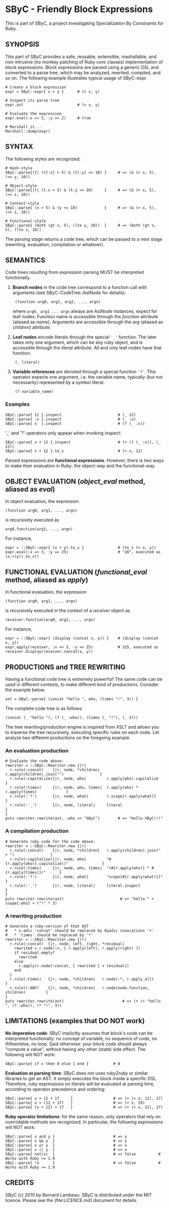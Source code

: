 # SByC - Friendly Block Expressions

This is part of SByC, a project investigating Specialization By Constraints for Ruby.

## SYNOPSIS

This part of SByC provides a safe, reusable, extensible, mashallable, and non-intrusive (no monkey patching of Ruby core classes) implementation of block expressions. Block expressions are parsed using a generic DSL and converted to a parse tree, which may be analyzed, rewrited, compiled, and so on. The following example illustrates typical usage of SByC::expr.

    # Create a block expression
    expr = SByC::expr{ x > y }      # (> x, y)
    
    # Inspect its parse tree
    expr.ast                        # (> x, y)
    
    # Evaluate the expression
    expr.eval(:x => 5, :y => 2)     # true
    
    # Marshall it...
    Marshall::dump(expr)

## SYNTAX 

The following styles are recognized:

    # Hash-style
    SByC::parse{|t| (t[:x] > 5) & (t[:y] <= 10) }     # => (& (> x, 5), (<= y, 10))

    # Object-style
    SByC::parse{|t| (t.x > 5) & (t.y <= 10)     }     # => (& (> x, 5), (<= z, 10))

    # Context-style
    SByC::parse{ (x > 5) & (y <= 10)            }     # => (& (> x, 5), (<= z, 10))

    # Functional-style
    SByC::parse{ (both (gt x, 5), (lte y, 10))  }     # => (both (gt x, 5), (lte z, 10))

The parsing stage returns a code tree, which can be passed to a next stage (rewriting, evaluation, compilation or whatever). 

## SEMANTICS

Code trees resulting from expression parsing MUST be interpreted functionally. 

1. **Branch nodes** in the code tree correspond to a function call with arguments (see SByC::CodeTree::AstNode for details):

        (function arg0, arg1, arg2, ..., argn)

    where <code>arg0, arg1 ... argn</code> always are AstNode instances, expect for leaf nodes. Function name is accessible through the  _function_ attribute (aliased as _name_). Arguments are accessible through the _arg_ (aliased as _children_) attribute.

2. **Leaf nodes** encode literals through the special <code>'\_'</code> function. The later takes only one argument, which can be any ruby object, and is accessible through the _literal_ attribute. All and only leaf nodes have that function.

        (_ literal)

3. **Variable references** are denoted through a special function <code>'?'</code>. This operator expects one argument, i.e. the variable name, typically (but not necessarily) represented by a symbol literal.

        (? variable_name)

### Examples  

    SByC::parse{ 12 }.inspect                         # (_ 12)
    SByC::parse{ :x }.inspect                         # (_ :x)
    SByC::parse{ x  }.inspect                         # (? (_ :x))

'_' and '?' operators only appear when invoking inspect:

    SByC::parse{ x + 12 }.inspect                     # (+ (? (_ :x)), (_ 12))
    SByC::parse{ x + 12 }.to_s                        # (+ x, 12)

Parsed expressions are **functional expressions**. However, there is two ways to make their evaluation in Ruby: the object-way and the functional-way.

## OBJECT EVALUATION (_object_eval_ method, aliased as _eval_)

In object evaluation, the expression

    (function arg0, arg1, ..., argn)
    
is recursively executed as

    arg0.function(arg1, ..., argn)

For instance,

    expr = ::SByC::expr{ (x + y).to_s }               # (to_s (+ x, y))
    expr.eval(:x => 3, :y => 25)                      # "28", executed as (x.+(y)).to_s()

## FUNCTIONAL EVALUATION (_functional_eval_ method, aliased as _apply_)

In functional evaluation, the expression

    (function arg0, arg1, ..., argn)
    
is recursively executed in the context of a _receiver_ object as 

    receiver.function(arg0, arg1, ..., argn)

For instance,

    expr = ::SByC::expr{ (display (concat x, y)) }    # (display (concat x, y))
    expr.apply(receiver, :x => 3, :y => 25)           # 325, executed as receiver.display(receiver.concat(x, y))
  
## PRODUCTIONS and TREE REWRITING

Having a functional code tree is extremely powerful! The same code can be used in different contexts, to make different kind of productions. Consider the example below.

    ast = SByC::parse{ (concat "hello ", who, (times "!", 3)) }
    
The complete code tree is as follows:

    (concat (_ "hello "), (? (_ :who)), (times (_ "!"), (_ 3)))

The tree rewriting/production engine is inspired from XSLT and allows you to traverse the tree recursively, executing specific rules on each node. Let analyze two different productions on the foregoing example.

### An evaluation production

    # Evaluate the code above:
    rewriter = ::SByC::Rewriter.new {|r|
      r.rule(:concat)    {|r, node, *children|   r.apply(children).join("")                }  
      r.rule(:capitalize){|r, node, who|         r.apply(who).capitalize                   }
      r.rule(:times)     {|r, node, who, times|  r.apply(who) * r.apply(times)             }
      r.rule(:'?')       {|r, node, what|        r.scope[r.apply(what)]                    }
      r.rule(:'_')       {|r, node, literal|     literal                                   }
    }
    puts rewriter.rewrite(ast, :who => "SByC")        # => "hello SByC!!!"

### A compilation production

    # Generate ruby code for the code above:
    rewriter = ::SByC::Rewriter.new {|r|
      r.rule(:concat)    {|r, node, *children|   r.apply(children).join(" + ")                }  
      r.rule(:capitalize){|r, node, who|         "#{r.apply(who)}.capitalize()"               }
      r.rule(:times)     {|r, node, who, times|  "(#{r.apply(who)} * #{r.apply(times)})"      }
      r.rule(:'?')       {|r, node, what|        "scope[#{r.apply(what)}]"                    }
      r.rule(:'_')       {|r, node, literal|     literal.inspect                              }
    }
    puts rewriter.rewrite(ast)                         # => "hello " + scope[:who] + ("!" * 3)

### A rewriting production

    # Generate a ruby-version of that AST
    #   * n-adic 'concat' should be replaced by dyadic invocations '+'
    #   * 'times' should be replaced by '*'
    rewriter = ::SByC::Rewriter.new {|r|
      r.rule(:concat)  {|r, node, left, right, *residual| 
        rewrited = r.node(:+, [ r.apply(left), r.apply(right) ]) 
        if residual.empty? 
          rewrited
        else 
          r.apply(r.node(:concat, [ rewrited ] + residual))
        end
      }
      r.rule(:times)   {|r, node, *children|   r.node(:*, r.apply_all)                 }
      r.rule(r.ANY)    {|r, node, *children|   r.node(node.function, children)         }
    }
    puts rewriter.rewrite(ast)                          # => (+ (+ "hello ", (? :who)), (* "!", 3))

## LIMITATIONS (examples that DO NOT work)

**No imperative code**: SByC implicitly assumes that block's code can be interpreted functionally: no concept of variable, no sequence of code, no if/then/else, no loop. Said otherwise: your block code should always "compute a value", without having any other (state) side effect. The following will NOT work:

    SByC::parse{ if x then 0 else 1 end }           # 0

**Evaluation at parsing time**: SByC does not uses ruby2ruby or similar libraries to get an AST. It simply executes the block inside a specific DSL. Therefore, ruby expressions on literals will be evaluated at parsing time, according to operator precedence and ordering:
  
    SByC::parse{ x + 12 + 17     }                  # => (+ (+ x, 12), 17)
    SByC::parse{ x + (12 + 17)   }                  # => (+ x, 29)
    SByC::parse{ (x + 12) + 17   }                  # => (+ (+ x, 12), 17)

**Ruby operator limitations**: for the same reason, only operators that rely on overridable methods are recognized. In particular, the following expressions will NOT work:

    SByC::parse{ x and y }                          # => y
    SByC::parse{ x && y  }                          # => y
    SByC::parse{ x or y  }                          # => x
    SByC::parse{ x || y  }                          # => x
    SByC::parse{ not(x)  }                          # => false          # Works with Ruby >= 1.9
    SByC::parse{ !x      }                          # => false          # Works with Ruby >= 1.9

## CREDITS

SByC (c) 2010 by Bernard Lambeau. SByC is distributed under the MIT licence. Please see the {file:LICENCE.md} document for details.